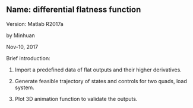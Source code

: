 ## Name: differential flatness function

Version: Matlab R2017a

by Minhuan

Nov-10, 2017

Brief introduction:

1. Import a predefined data of flat outputs and their higher derivatives.

2. Generate feasible trajectory of states and controls for two quads, load system.

3. Plot 3D animation function to validate the outputs.
